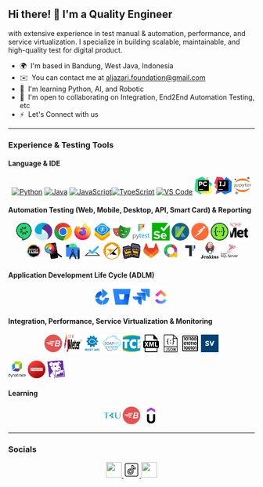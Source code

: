  Hi there! 👋 I'm a Quality Engineer
-------------

with extensive experience in test manual & automation, performance, and service virtualization. I specialize in building scalable, maintainable, and high-quality test for digital product.

* 🌍  I'm based in Bandung, West Java, Indonesia
* ✉️  You can contact me at [aljazari.foundation@gmail.com](mailto:aljazari.foundation@gmail.com)
* 🧠  I'm learning Python, AI, and Robotic
* 🤝  I'm open to collaborating on Integration, End2End Automation Testing, etc
* ⚡  Let's Connect with us

-------------
### Experience & Testing Tools

#### Language & IDE
<p align="center">
<a href="https://www.python.org/" target="_blank" rel="noreferrer"><img src="https://raw.githubusercontent.com/danielcranney/readme-generator/main/public/icons/skills/python-colored.svg" width="36" height="36" alt="Python" /></a>
<a href="https://www.oracle.com/java/" target="_blank" rel="noreferrer"><img src="https://raw.githubusercontent.com/danielcranney/readme-generator/main/public/icons/skills/java-colored.svg" width="36" height="36" alt="Java" /></a>
<a href="https://developer.mozilla.org/en-US/docs/Web/JavaScript" target="_blank" rel="noreferrer"><img src="https://raw.githubusercontent.com/danielcranney/readme-generator/main/public/icons/skills/javascript-colored.svg" width="36" height="36" alt="JavaScript" /></a><a href="https://www.typescriptlang.org/" target="_blank" rel="noreferrer"><img src="https://raw.githubusercontent.com/danielcranney/readme-generator/main/public/icons/skills/typescript-colored.svg" width="36" height="36" alt="TypeScript" /></a>
<a href="https://code.visualstudio.com/" target="_blank" rel="noreferrer"><img src="https://raw.githubusercontent.com/danielcranney/readme-generator/main/public/icons/skills/visualstudiocode.svg" width="36" height="36" alt="VS Code" /></a>
<a href="https://www.jetbrains.com/pycharm" target="_blank" rel="noreferrer"><img src="https://github.com/aljazarifoundation/convertericonqualityengineer/blob/main/resized-icons/pycharm_128.png" width="36" height="36" alt="pycharm" /></a>
<a href="https://lp.jetbrains.com/" target="_blank" rel="noreferrer"><img src="https://github.com/aljazarifoundation/convertericonqualityengineer/blob/main/resized-icons/intellij_128.png" width="36" height="36" alt="IntelliJ" /></a>
<a href="https://jupyter.org/" target="_blank" rel="noreferrer"><img src="https://github.com/aljazarifoundation/convertericonqualityengineer/blob/main/icons/Jupyter.png" width="36" height="36" alt="IntelliJ" /></a>
</p>



#### Automation Testing (Web, Mobile, Desktop, API, Smart Card) & Reporting
</p>
<p align="center">
<a href="https://cucumber.io/" target="_blank" rel="noreferrer"><img src="https://github.com/aljazarifoundation/convertericonqualityengineer/blob/main/resized-icons/cucumber_128.png" width="36" height="36" alt="Gherkin" /></a>
<a href="https://appium.io/docs/en/latest/" target="_blank" rel="noreferrer"><img src="https://github.com/aljazarifoundation/convertericonqualityengineer/blob/main/resized-icons/appium_128.png" width="36" height="36" alt="Appium" /></a>
<a href="https://www.google.com/chrome/" target="_blank" rel="noreferrer"><img src="https://github.com/aljazarifoundation/convertericonqualityengineer/blob/main/resized-icons/google_chrome_128.png" width="36" height="36" alt="Google Chrome" /></a> 
<a href="https://www.mozilla.org/en-US/firefox/new/" target="_blank" rel="noreferrer"><img src="https://github.com/aljazarifoundation/convertericonqualityengineer/blob/main/resized-icons/Firefox_128.png" width="36" height="36" alt="Firefox" /></a>
<a href="https://webkit.org/" target="_blank" rel="noreferrer"><img src="https://github.com/aljazarifoundation/convertericonqualityengineer/blob/main/resized-icons/webkit_128.png" width="36" height="36" alt="WebKit" /></a>
<a href="https://playwright.dev/" target="_blank" rel="noreferrer"><img src="https://github.com/aljazarifoundation/convertericonqualityengineer/blob/main/resized-icons/playwright_128.png" width="36" height="36" alt="Playwright" /></a>
<a href="https://docs.pytest.org/en/stable/" target="_blank" rel="noreferrer"><img src="https://github.com/aljazarifoundation/convertericonqualityengineer/blob/main/resized-icons/pytest_128.png" width="36" height="36" alt="Pytest" /></a>
<a href="https://www.selenium.dev/" target="_blank" rel="noreferrer"><img src="https://github.com/aljazarifoundation/convertericonqualityengineer/blob/main/resized-icons/selenium_128.png" width="36" height="36" alt="Selenium" /></a>
<a href="https://katalon.com/" target="_blank" rel="noreferrer"><img src="https://github.com/aljazarifoundation/convertericonqualityengineer/blob/main/resized-icons/katalon_128.png" width="36" height="36" alt="Katalon" /></a>
<a href="https://www.postman.com/" target="_blank" rel="noreferrer"><img src="https://github.com/aljazarifoundation/convertericonqualityengineer/blob/main/resized-icons/postman_128.png" width="36" height="36" alt="Postman" /></a>
<a href="https://swagger.io/" target="_blank" rel="noreferrer"><img src="https://github.com/aljazarifoundation/convertericonqualityengineer/blob/main/resized-icons/swagger_128.png" width="36" height="36" alt="Swagger" /></a>
<a href="https://jmeter.apache.org/" target="_blank" rel="noreferrer"><img src="https://github.com/aljazarifoundation/convertericonqualityengineer/blob/main/resized-icons/apache_jmeter_128.png" width="36" height="36" alt="apache jmeter" /></a>
<a href="https://devicefarm.org/" target="_blank" rel="noreferrer"><img src="https://github.com/aljazarifoundation/convertericonqualityengineer/blob/main/resized-icons/apium_device_farm_128.png" width="36" height="36" alt="appium device farm" /></a>
<a href="https://github.com/appium/appium-inspector" target="_blank" rel="noreferrer"><img src="https://github.com/aljazarifoundation/convertericonqualityengineer/blob/main/resized-icons/appium_inspector_128.png" width="36" height="36" alt="appium inspector" /></a>
<a href="https://developer.android.com/" target="_blank" rel="noreferrer"><img src="https://github.com/aljazarifoundation/convertericonqualityengineer/blob/main/resized-icons/android_studio_128.png" width="36" height="36" alt="android studio" /></a>
<a href="https://testcafe.io/" target="_blank" rel="noreferrer"><img src="https://github.com/aljazarifoundation/convertericonqualityengineer/blob/main/resized-icons/testcafe_128.png" width="36" height="36" alt="testcafe" /></a>
<a href="https://selectorshub.com/" target="_blank" rel="noreferrer"><img src="https://github.com/aljazarifoundation/convertericonqualityengineer/blob/main/resized-icons/selectorhub_128.png" width="36" height="36" alt="Allure" /></a>
<a href="https://www.youtube.com/playlist?list=PL-PGLNGPDn5_7h3M-lxxbf_OvYFgAWiz_" target="_blank" rel="noreferrer"><img src="https://github.com/aljazarifoundation/convertericonqualityengineer/blob/main/resized-icons/simcard_128.png" width="36" height="36" alt="SmartCard" /></a>
<a href="https://about.gitlab.com/" target="_blank" rel="noreferrer"><img src="https://github.com/aljazarifoundation/convertericonqualityengineer/blob/main/resized-icons/gitlab_128.png" width="36" height="36" alt="Gitlab" /></a>
<a href="https://allurereport.org/" target="_blank" rel="noreferrer"><img src="https://github.com/aljazarifoundation/convertericonqualityengineer/blob/main/resized-icons/allure_report_128.png" width="36" height="36" alt="Allure" /></a>
<a href="https://testomat.io/" target="_blank" rel="noreferrer"><img src="https://github.com/aljazarifoundation/convertericonqualityengineer/blob/main/resized-icons/testomatio_128.png" width="36" height="36" alt="testomat" /></a>
<a href="https://www.jenkins.io/" target="_blank" rel="noreferrer"><img src="https://github.com/aljazarifoundation/convertericonqualityengineer/blob/main/resized-icons/jenkins_128.png" width="36" height="36" alt="jenkins" /></a>
<a href="https://www.microsoft.com/" target="_blank" rel="noreferrer"><img src="https://github.com/aljazarifoundation/convertericonqualityengineer/blob/main/resized-icons/mssql_128.png" width="36" height="36" alt="SQL Server" /></a>
</p>


#### Application Development Life Cycle (ADLM)
</p>
<p align="center">
<a href="https://www.atlassian.com/software/bamboo" target="_blank" rel="noreferrer"><img src="https://github.com/aljazarifoundation/convertericonqualityengineer/blob/main/resized-icons/bamboo_128.png" width="36" height="36" alt="bamboo" /></a>
<a href="https://www.atlassian.com/software/bitbucket" target="_blank" rel="noreferrer"><img src="https://github.com/aljazarifoundation/convertericonqualityengineer/blob/main/resized-icons/bitbucket_128.png" width="36" height="36" alt="bitbucket" /></a>
<a href="https://www.atlassian.com/software/jira" target="_blank" rel="noreferrer"><img src="https://github.com/aljazarifoundation/convertericonqualityengineer/blob/main/resized-icons/jira_128.png" width="36" height="36" alt="jira" /></a>
<a href="https://clickup.com/" target="_blank" rel="noreferrer"><img src="https://github.com/aljazarifoundation/convertericonqualityengineer/blob/main/resized-icons/clickup_128.png" width="36" height="36" alt="clickup" /></a>
</p>

#### Integration, Performance, Service Virtualization & Monitoring
</p>
<p align="center">
<a href="https://jmeter.apache.org/" target="_blank" rel="noreferrer"><img src="https://github.com/aljazarifoundation/convertericonqualityengineer/blob/main/resized-icons/blazemeter_128.png" width="36" height="36" alt="blazemeter" /></a>
<a href="https://jmeter.apache.org/" target="_blank" rel="noreferrer"><img src="https://github.com/aljazarifoundation/convertericonqualityengineer/blob/main/icons/apache_jmeter.png" width="36" height="36" alt="apache jmeter" /></a>
<a href="https://jmeter.apache.org/" target="_blank" rel="noreferrer"><img src="https://github.com/aljazarifoundation/convertericonqualityengineer/blob/main/resized-icons/rest_128.png" width="36" height="36" alt="rest" /></a>
<a href="https://jmeter.apache.org/" target="_blank" rel="noreferrer"><img src="https://github.com/aljazarifoundation/convertericonqualityengineer/blob/main/resized-icons/soap_128.png" width="36" height="36" alt="soap" /></a>
<a href="https://jmeter.apache.org/" target="_blank" rel="noreferrer"><img src="https://github.com/aljazarifoundation/convertericonqualityengineer/blob/main/resized-icons/tcp_128.png" width="36" height="36" alt="tcp" /></a>
<a href="https://jmeter.apache.org/" target="_blank" rel="noreferrer"><img src="https://github.com/aljazarifoundation/convertericonqualityengineer/blob/main/resized-icons/xml_128.png" width="36" height="36" alt="xml" /></a>
<a href="https://jmeter.apache.org/" target="_blank" rel="noreferrer"><img src="https://github.com/aljazarifoundation/convertericonqualityengineer/blob/main/resized-icons/json_128.png" width="36" height="36" alt="json" /></a>
<a href="https://jmeter.apache.org/" target="_blank" rel="noreferrer"><img src="https://github.com/aljazarifoundation/convertericonqualityengineer/blob/main/resized-icons/binary_128.png" width="36" height="36" alt="binary" /></a>
 <a href="https://admhelp.microfocus.com/" target="_blank" rel="noreferrer"><img src="https://github.com/aljazarifoundation/convertericonqualityengineer/blob/main/resized-icons/microfocus_128.png" width="36" height="36" alt="service virtualization" /></a>
 
<a href="https://www.dynatrace.com/" target="_blank" rel="noreferrer"><img src="https://github.com/aljazarifoundation/convertericonqualityengineer/blob/main/resized-icons/dynatrace_128.png" width="36" height="36" alt="dynatrace" /></a>
<a href="https://www.zabbix.com/" target="_blank" rel="noreferrer"><img src="https://github.com/aljazarifoundation/convertericonqualityengineer/blob/main/resized-icons/zabbix_128.png" width="36" height="36" alt="zabbix" /></a>
<a href="https://www.datadoghq.com/" target="_blank" rel="noreferrer"><img src="https://github.com/aljazarifoundation/convertericonqualityengineer/blob/main/resized-icons/datadog_128.png" width="36" height="36" alt="datadog" /></a>
  
</p>

#### Learning 
</p>
<p align="center">
<a href="https://testautomationu.applitools.com/me.html#dianpermana" target="_blank" rel="noreferrer"><img src="https://github.com/aljazarifoundation/convertericonqualityengineer/blob/main/resized-icons/test_autoamtion_university_128.png" width="36" height="36" alt="test automatio university" /></a>
<a href="https://www.blazemeter.com/university" target="_blank" rel="noreferrer"><img src="https://github.com/aljazarifoundation/convertericonqualityengineer/blob/main/resized-icons/blazemeter_128.png" width="36" height="36" alt="blazemeter university" /></a>
<a href="https://www.udemy.com/" target="_blank" rel="noreferrer"><img src="https://github.com/aljazarifoundation/convertericonqualityengineer/blob/main/resized-icons/udemy_logo_128.png" width="36" height="36" alt="udemy" /></a>
</p>

-------------
### Socials

<p align="center"> 
<a href="https://www.github.com/aljazarifoundation" target="_blank" rel="noreferrer"> <picture> <source media="(prefers-color-scheme: dark)" srcset="https://raw.githubusercontent.com/danielcranney/readme-generator/main/public/icons/socials/github-dark.svg" /> <source media="(prefers-color-scheme: light)" srcset="https://raw.githubusercontent.com/danielcranney/readme-generator/main/public/icons/socials/github.svg" /> <img src="https://raw.githubusercontent.com/danielcranney/readme-generator/main/public/icons/socials/github.svg" width="32" height="32" /> </picture> </a> 
<a href="https://www.tiktok.com/@aljazarifoundation" target="_blank" rel="noreferrer"> <picture> <source srcset="https://github.com/aljazarifoundation/convertericonqualityengineer/blob/main/icons/tiktok_icon.png" /> <source media="(prefers-color-scheme: light)" srcset="https://github.com/aljazarifoundation/convertericonqualityengineer/blob/main/icons/tiktok.png" /> <img src="https://github.com/aljazarifoundation/convertericonqualityengineer/blob/main/icons/tiktok.png" width="32" height="32" /> </picture> </a>
<a href="https://www.youtube.com/@aljazarifoundation" target="_blank" rel="noreferrer"> <picture> <source media="(prefers-color-scheme: dark)" srcset="https://raw.githubusercontent.com/danielcranney/readme-generator/main/public/icons/socials/youtube-dark.svg" /> <source media="(prefers-color-scheme: light)" srcset="https://raw.githubusercontent.com/danielcranney/readme-generator/main/public/icons/socials/youtube.svg" /> <img src="https://raw.githubusercontent.com/danielcranney/readme-generator/main/public/icons/socials/youtube.svg" width="32" height="32" /> </picture> </a>

</p>
